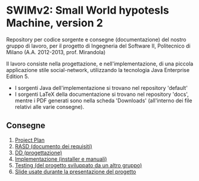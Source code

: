 # SWIMv2: Small World hypotesIs Machine, version 2 #
Repository per codice sorgente e consegne (documentazione) del nostro gruppo di lavoro, per il progetto di Ingegneria del Software II, Politecnico di Milano (A.A. 2012-2013, prof. Mirandola)

Il lavoro consiste nella progettazione, e nell'implementazione, di una piccola applicazione stile social-network, utilizzando la tecnologia Java Enterprise Edition 5.

  * I sorgenti Java dell'implementazione si trovano nel repository 'default'
  * I sorgenti LaTeX della documentazione si trovano nel repository 'docs', mentre i PDF generati sono nella scheda 'Downloads' (all'interno dei file relativi alle varie consegne).

## Consegne ##
  1. [Project Plan](http://swimv2-paladino-pogliani-tommasini.googlecode.com/files/01-Plan.pdf)
  1. [RASD (documento dei requisiti)](http://swimv2-paladino-pogliani-tommasini.googlecode.com/files/02-RASD.pdf)
  1. [DD (progettazione)](http://swimv2-paladino-pogliani-tommasini.googlecode.com/files/03-DD.pdf)
  1. [Implementazione (installer e manuali)](http://swimv2-paladino-pogliani-tommasini.googlecode.com/files/04-Implementation.zip)
  1. [Testing  (del progetto sviluppato da un altro gruppo)](http://swimv2-paladino-pogliani-tommasini.googlecode.com/files/05-testing-other-group2.pdf)
  1. [Slide usate durante la presentazione del progetto](http://swimv2-paladino-pogliani-tommasini.googlecode.com/files/presentprog.pdf)